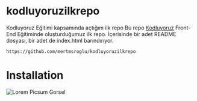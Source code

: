 # kodluyoruzilkrepo
Kodluyoruz Eğitimi kapsamında açtığım ilk repo
Bu repo [Kodluyoruz](https://www.kodluyoruz.org) Front-End Eğitiminde oluşturduğumuz ilk repo. İçerisinde bir adet README dosyası, bir adet de index.html barındırıyor.


```
https://github.com/mertmsroglu/kodluyoruzilkrepo
```


# Installation
![Lorem Picsum Gorsel](https://prnt.sc/1igXafWBN9FS)
